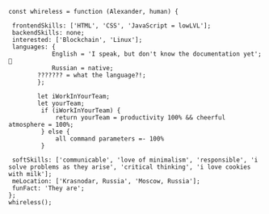 
    const whireless = function (Alexander, human) {

     frontendSkills: ['HTML', 'CSS', 'JavaScript = lowLVL'];
	 backendSkills: none;
	 interested: ['Blockchain', 'Linux'];
	 languages: {
	            English = 'I speak, but don't know the documentation yet';  👀
	            Russian = native;
		    ??????? = what the language?!;
			};
				 
		    let iWorkInYourTeam;
		    let yourTeam;
			 if (iWorkInYourTeam) {
			     return yourTeam = productivity 100% && cheerful atmosphere = 100%;
			 } else {
			     all command parameters =- 100%
			 }
			
	 softSkills: ['communicable', 'love of minimalism', 'responsible', 'i solve problems as they arise', 'critical thinking', 'i love cookies with milk'];
	 meLocation: ['Krasnodar, Russia', 'Moscow, Russia'];
	 funFact: 'They are';
    };
	whireless();


<!---
Whireless/Whireless is a ✨ special ✨ repository because its `README.md` (this file) appears on your GitHub profile.
You can click the Preview link to take a look at your changes. 👋 👀 🌱 💞️ 📫 🐳

I want to cooperate with an interesting company, develop advanced Internet products for people

✔ Организованность
✔ Умение работать в команде
✔ Пунктуальность
✔ Креативность
✔ Гибкость
✔ Дружелюбность
✔ Лидерские качества
✔ Умение решать сложные задачи 

const anmol = {
    pronouns: "He" | "Him",
    code: ["Javascript", "Python", "Java", "Swift", "PHP"],
    askMeAbout: ["web dev", "tech", "app dev", "photography"],
    technologies: {
        backEnd: {
            js: ["Node", "Fastify", "Express", "SuiteScript"],
        },
        mobileApp: {
            native: ["Android Development", "IOS Development"]
        },
        devOps: ["AWS", "Docker🐳", "Route53", "Nginx"],
        databases: ["mongo", "MySql", "sqlite"],
        misc: ["Firebase", "Socket.IO", "selenium", "open-cv", "php", "SuiteApp"]
    },
    architecture: ["Serverless Architecture", "Progressive web applications", "Single page applications"],
    currentFocus: "Ios Mobile App Development",
    funFact: "There are two ways to write error-free programs; only the third one works"
};
--->
